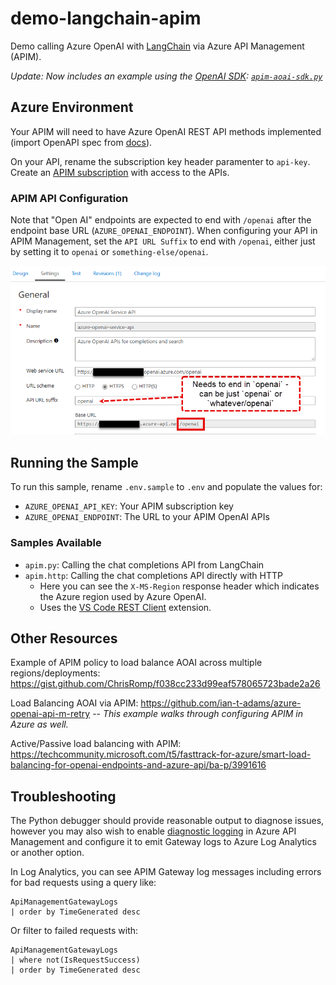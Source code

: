 # demo-langchain-apim
Demo calling Azure OpenAI with [LangChain](https://python.langchain.com/docs/get_started/introduction) via Azure API Management (APIM).

_Update: Now includes an example using the [OpenAI SDK](https://pypi.org/project/openai/): [`apim-aoai-sdk.py`](apim-aoai-sdk.py)_

## Azure Environment

Your APIM will need to have Azure OpenAI REST API methods implemented (import OpenAPI spec from [docs](https://learn.microsoft.com/en-us/azure/ai-services/openai/reference)).

On your API, rename the subscription key header paramenter to `api-key`. Create an [APIM subscription](https://learn.microsoft.com/en-us/azure/api-management/api-management-subscriptions) with access to the APIs.

### APIM API Configuration

Note that "Open AI" endpoints are expected to end with `/openai` after the endpoint base URL (`AZURE_OPENAI_ENDPOINT`). When configuring your API in APIM Management, set the `API URL Suffix` to end with `/openai`, either just by setting it to `openai` or `something-else/openai`.

![API Configuration in APIM](media/apim-openai.png)

## Running the Sample

To run this sample, rename `.env.sample` to `.env` and populate the values for:

- `AZURE_OPENAI_API_KEY`: Your APIM subscription key
- `AZURE_OPENAI_ENDPOINT`: The URL to your APIM OpenAI APIs

### Samples Available

- `apim.py`: Calling the chat completions API from LangChain
- `apim.http`: Calling the chat completions API directly with HTTP
  - Here you can see the `X-MS-Region` response header which indicates the Azure region used by Azure OpenAI.
  - Uses the [VS Code REST Client](https://marketplace.visualstudio.com/items?itemName=humao.rest-client) extension.

## Other Resources

Example of APIM policy to load balance AOAI across multiple regions/deployments: https://gist.github.com/ChrisRomp/f038cc233d99eaf578065723bade2a26

Load Balancing AOAI via APIM: https://github.com/ian-t-adams/azure-openai-api-m-retry -- _This example walks through configuring APIM in Azure as well._

Active/Passive load balancing with APIM: https://techcommunity.microsoft.com/t5/fasttrack-for-azure/smart-load-balancing-for-openai-endpoints-and-azure-api/ba-p/3991616

## Troubleshooting

The Python debugger should provide reasonable output to diagnose issues, however you may also wish to enable [diagnostic logging](https://learn.microsoft.com/en-us/azure/api-management/diagnostic-logs-reference) in Azure API Management and configure it to emit Gateway logs to Azure Log Analytics or another option.

In Log Analytics, you can see APIM Gateway log messages including errors for bad requests using a query like:

```kusto
ApiManagementGatewayLogs
| order by TimeGenerated desc
```

Or filter to failed requests with:

```kusto
ApiManagementGatewayLogs
| where not(IsRequestSuccess)
| order by TimeGenerated desc
```

